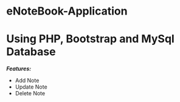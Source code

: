 # eNoteBook-Application
# Using PHP, Bootstrap and MySql  Database
***Features:*** 
- Add Note
- Update Note
- Delete Note
